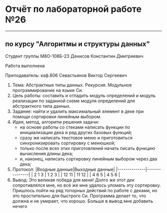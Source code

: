 # Отчёт по лабораторной работе №26

---

## по курсу "Алгоритмы и структуры данных"


Студент группы М8О-108Б-23 Денисов Константин Дмитриевич

Работа выполнена

Преподаватель: каф.806 Севастьянов Виктор Сергеевич
1. Тема: Абстрактные типы данных. Рекурсия. Модульное программирование на языке Си.
2. Цель работы: составить и отладить модуль определений и модуль реализации по заданной схеме модуля определений для абстрактного типа данных.
3. Задание: найти и удалить максимальный элемент в деке при помощи сортировки линейным выбором.
4. Идея, метод, алгоритм решения задачи:
   - на основе работы со стеками написать функции по инициализации дека и ряд других базовых функций;
   - сразу же написать текстовое меню и приготовиться синхронизировать сортировку с менюшкой;
   - только после всех этих приготовлений начать писать функцию вычисления длины дека;
   - и, наконец, написать сортировку линейным выбором через два дека;
6. Протокол:
    |Входные данные|Выходные данные|
    |--------------|---------------|
    |    2 1 3     |      1 2 3    |
    |    12 11     |      11 12    |
    |     4 6 5    |      4 5 6    |
8. Вывод: Это великая победа для меня! Долго же этот дек сопротивлялся мне, но всё же мне удалось уломать эту сортировку. Пришлось пойти на ряд топорных действий по работе с деками, но это простительно для быстрого Си. Программа делает то, что должна и не умирает, что хорошо. Больше в вывод мне добавить нечего